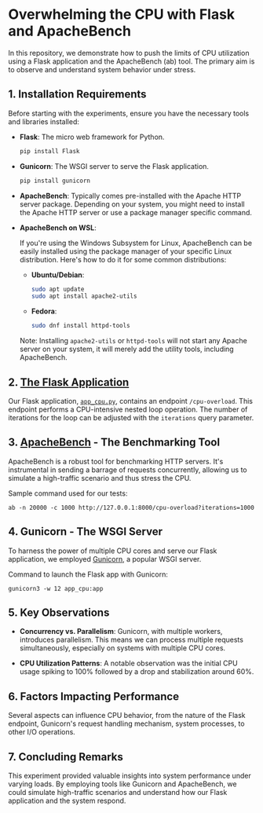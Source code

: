 # Overwhelming the CPU with Flask and ApacheBench

In this repository, we demonstrate how to push the limits of CPU utilization using a Flask application and the ApacheBench (ab) tool. The primary aim is to observe and understand system behavior under stress.

## 1. Installation Requirements

Before starting with the experiments, ensure you have the necessary tools and libraries installed:

- **Flask**: The micro web framework for Python.
  
  ```bash
  pip install Flask
  ```

- **Gunicorn**: The WSGI server to serve the Flask application.
  
  ```bash
  pip install gunicorn
  ```

- **ApacheBench**: Typically comes pre-installed with the Apache HTTP server package. Depending on your system, you might need to install the Apache HTTP server or use a package manager specific command.

- **ApacheBench on WSL**:

  If you're using the Windows Subsystem for Linux, ApacheBench can be easily installed using the package manager of your specific Linux distribution. Here's how to do it for some common distributions:

  - **Ubuntu/Debian**:

    ```bash
    sudo apt update
    sudo apt install apache2-utils
    ```

  - **Fedora**:

    ```bash
    sudo dnf install httpd-tools
    ```

  Note: Installing `apache2-utils` or `httpd-tools` will not start any Apache server on your system, it will merely add the utility tools, including ApacheBench.

## 2. [The Flask Application](https://github.com/anoop-patil/Overwhelm-Local/blob/main/app_cpu.py)

Our Flask application, [`app_cpu.py`](https://github.com/anoop-patil/Overwhelm-Local/blob/main/app_cpu.py), contains an endpoint `/cpu-overload`. This endpoint performs a CPU-intensive nested loop operation. The number of iterations for the loop can be adjusted with the `iterations` query parameter.

## 3. [ApacheBench](https://httpd.apache.org/docs/2.4/programs/ab.html) - The Benchmarking Tool

ApacheBench is a robust tool for benchmarking HTTP servers. It's instrumental in sending a barrage of requests concurrently, allowing us to simulate a high-traffic scenario and thus stress the CPU.

Sample command used for our tests:

```
ab -n 20000 -c 1000 http://127.0.0.1:8000/cpu-overload?iterations=1000
```

## 4. Gunicorn - The WSGI Server

To harness the power of multiple CPU cores and serve our Flask application, we employed [Gunicorn](https://gunicorn.org/), a popular WSGI server.

Command to launch the Flask app with Gunicorn:

```
gunicorn3 -w 12 app_cpu:app
```

## 5. Key Observations

- **Concurrency vs. Parallelism**: Gunicorn, with multiple workers, introduces parallelism. This means we can process multiple requests simultaneously, especially on systems with multiple CPU cores.

- **CPU Utilization Patterns**: A notable observation was the initial CPU usage spiking to 100% followed by a drop and stabilization around 60%.

## 6. Factors Impacting Performance

Several aspects can influence CPU behavior, from the nature of the Flask endpoint, Gunicorn's request handling mechanism, system processes, to other I/O operations. 

## 7. Concluding Remarks

This experiment provided valuable insights into system performance under varying loads. By employing tools like Gunicorn and ApacheBench, we could simulate high-traffic scenarios and understand how our Flask application and the system respond.
